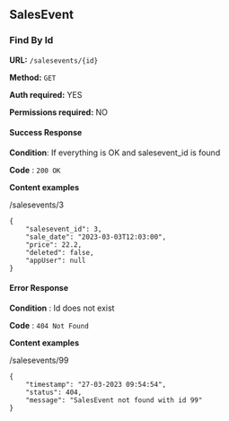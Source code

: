 ## SalesEvent

### Find By Id

**URL:** `/salesevents/{id}`

**Method:** `GET`

**Auth required:** YES

**Permissions required:** NO

#### Success Response

**Condition**: If everything is OK and salesevent_id is found

**Code** : `200 OK`

**Content examples**

/salesevents/3

```
{
    "salesevent_id": 3,
    "sale_date": "2023-03-03T12:03:00",
    "price": 22.2,
    "deleted": false,
    "appUser": null
}
```
#### Error Response

**Condition** : Id does not exist

**Code** : `404 Not Found`

**Content examples**

/salesevents/99
```
{
    "timestamp": "27-03-2023 09:54:54",
    "status": 404,
    "message": "SalesEvent not found with id 99"
}
```